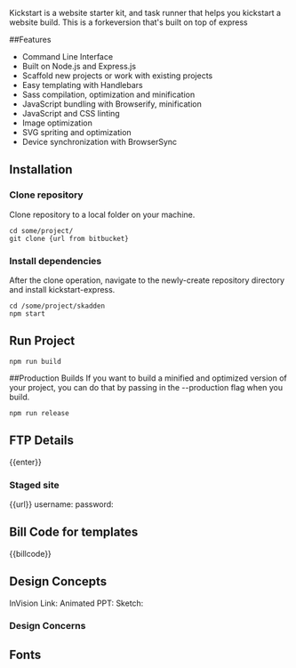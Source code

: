 Kickstart is a website starter kit, and task runner that helps you kickstart a website build. This is a forkeversion that's built on top of express

##Features

* Command Line Interface
* Built on Node.js and Express.js
* Scaffold new projects or work with existing projects
* Easy templating with Handlebars
* Sass compilation, optimization and minification
* JavaScript bundling with Browserify, minification
* JavaScript and CSS linting
* Image optimization
* SVG spriting and optimization
* Device synchronization with BrowserSync

## Installation

### Clone repository
Clone  repository to a local folder on your machine.

```
cd some/project/
git clone {url from bitbucket}
```

### Install dependencies
After the clone operation, navigate to the newly-create repository directory and install kickstart-express.

```
cd /some/project/skadden
npm start
```


## Run Project
```
npm run build
```

##Production Builds
If you want to build a minified and optimized version of your project, you can do that by passing in the --production flag when you build.

```
npm run release
```
## FTP Details
{{enter}}

### Staged site
{{url}}
username: 
password: 

## Bill Code for templates
{{billcode}}

## Design Concepts
InVision Link:
Animated PPT:
Sketch: 

###  Design Concerns


## Fonts
